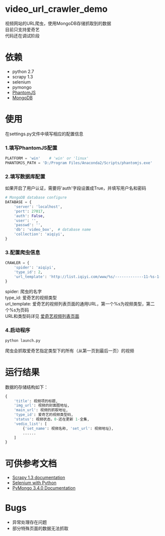 # video_url_crawler_demo
视频网站的URL爬虫，使用MongoDB存储抓取到的数据  
目前只支持爱奇艺  
代码还在调试阶段

# 依赖
- python 2.7
- scrapy 1.3
- selenium
- pymongo
- [PhantomJS](http://phantomjs.org/download.html)
- [MongoDB](https://www.mongodb.com/download-center)

# 使用
在settings.py文件中填写相应的配置信息
### 1.填写PhantomJS配置
```python
PLATFORM = 'win'	# 'win' or 'linux'
PHANTOMJS_PATH = 'D:/Program Files/Anaconda2/Scripts/phantomjs.exe'
```
### 2.填写数据库配置
如果开启了用户认证，需要将'auth'字段设置成True，并填写用户名和密码
```python
# MongoDB database configure
DATABASE = {
	'server': 'localhost',
	'port': 27017,
	'auth': False,
	'user': '',
	'passwd': '',
	'db': 'video_box',	# database name
	'collection': 'aiqiyi',
}
```
### 3.配置爬虫信息
```python
CRAWLER = {
	'spider': 'aiqiyi',
	'type_id': 2,
	'url_template': 'http://list.iqiyi.com/www/%s/-------------11-%s-1-iqiyi--.html'
}
```
spider: 爬虫的名字  
type_id: 爱奇艺的视频类型  
url_template: 爱奇艺的视频列表页面的通用URL，第一个%s为视频类型，第二个%s为页码  
URL和类型码详见 [爱奇艺视频列表页面](http://list.iqiyi.com/www/2/-------------11-1-1-iqiyi--.html)
### 4.启动程序
```python
python launch.py
```
爬虫会抓取爱奇艺指定类型下的所有（从第一页到最后一页）的视频

# 运行结果
数据的存储结构如下：
```python
{
	'title': 视频项的标题,
	'img_url': 视频的封面图地址,
	'main_url': 视频的抓取地址,
	'type_id': 爱奇艺的视频类型码,
	'status': 视频状态，0-还在更新 1-全集,
	'vedio_list': [
		{'set_name': 视频名称, 'set_url': 视频地址},
		......
	]
}
```

# 可供参考文档
- [Scrapy 1.3 documentation](https://doc.scrapy.org/en/1.3/index.html)
- [Selenium with Python](http://selenium-python.readthedocs.io/)
- [PyMongo 3.4.0 Documentation](http://api.mongodb.com/python/current/)

# Bugs
- 异常处理存在问题
- 部分特殊页面的数据无法抓取